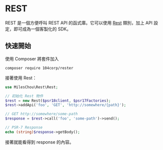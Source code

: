 # REST

REST 是一個方便呼叫 REST API 的函式庫。它可以使用 [Rest](/src/Rest.php) 類別，加上 API 設定，即可成為一個客製化的 SDK。

## 快速開始

使用 Composer 將套件加入

    composer require 104corp/rester

接著使用 Rest：

```php
use MilesChou\Rest\Rest;

// 初始化 Rest 物件
$rest = new Rest($psr18client, $psr17Factories);
$rest->addApi('foo', 'GET', 'http://somewhere/{path}');

// GET http://somewhere/some-path
$response = $rest->call('foo', 'some-path')->send();

// PSR-7 Response
echo (string)$response->getBody();
```

接著就能看得到 response 的內容。
